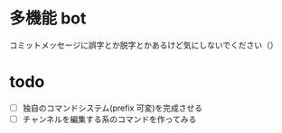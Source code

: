 # 多機能 bot

コミットメッセージに誤字とか脱字とかあるけど気にしないでください（）

# todo

- [ ] 独自のコマンドシステム(prefix 可変)を完成させる
- [ ] チャンネルを編集する系のコマンドを作ってみる
